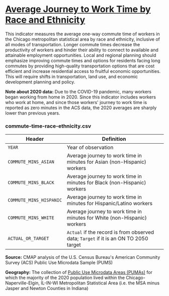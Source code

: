 # [Average Journey to Work Time by Race and Ethnicity](https://www.cmap.illinois.gov/2050/indicators/commute-time-race-ethnicity)

This indicator measures the average one-way commute time of workers in the Chicago metropolitan statistical area by race and ethnicity, inclusive of all modes of transportation. Longer commute times decrease the productivity of workers and hinder their ability to connect to available and attainable employment opportunities. Local and regional planning should emphasize improving commute times and options for residents facing long commutes by providing high-quality transportation options that are cost efficient and increase residential access to fruitful economic opportunities. This will require shifts in transportation, land use, and economic development planning and policy.

**Note about 2020 data:** Due to the COVID-19 pandemic, many workers began working from home in 2020. Since this indicator includes workers who work at home, and since those workers' journey to work time is reported as zero minutes in the ACS data, the 2020 averages are sharply lower than previous years.

### commute-time-race-ethnicity.csv

Header | Definition
-------|-----------
`YEAR` | Year of observation
`COMMUTE_MINS_ASIAN` | Average journey to work time in minutes for Asian (non-Hispanic) workers
`COMMUTE_MINS_BLACK` | Average journey to work time in minutes for Black (non-Hispanic) workers
`COMMUTE_MINS_HISPANIC` | Average journey to work time in minutes for Hispanic/Latino workers
`COMMUTE_MINS_WHITE` | Average journey to work time in minutes for White (non-Hispanic) workers
`ACTUAL_OR_TARGET` | `Actual` if the record is from observed data; `Target` if it is an ON TO 2050 target

 **Source:** CMAP analysis of the U.S. Census Bureau's American Community Survey (ACS) Public Use Microdata Sample (PUMS)

 **Geography:** The collection of [Public Use Microdata Areas (PUMAs)](https://www.census.gov/programs-surveys/geography/guidance/geo-areas/pumas.html) for which the majority of the 2020 population lived within the Chicago-Naperville-Elgin, IL-IN-WI Metropolitan Statistical Area (i.e. the MSA minus Jasper and Newton Counties in Indiana)
